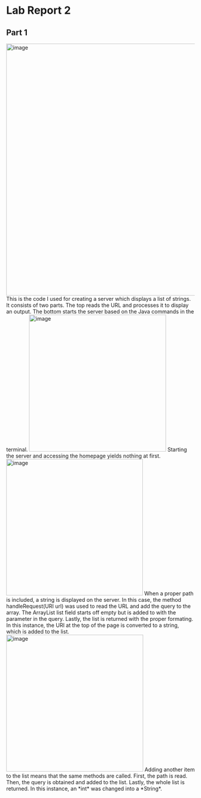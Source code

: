 # Lab Report 2

## Part 1
<img width="674" alt="image" src="https://user-images.githubusercontent.com/130080125/234159834-c34c6673-bd73-46b5-b11c-0aad01b8d978.png">
This is the code I used for creating a server which displays a list of strings. It consists of two parts. The top reads the URL and processes it to display an output. The bottom starts the server based on the Java commands in the terminal.


<img width="366" alt="image" src="https://user-images.githubusercontent.com/130080125/234160780-94960c7e-8b58-4501-95d9-77d29588413f.png">
Starting the server and accessing the homepage yields nothing at first.

<img width="365" alt="image" src="https://user-images.githubusercontent.com/130080125/234161063-0973cd7b-035d-4902-aadd-d789345bde2a.png">
When a proper path is included, a string is displayed on the server. In this case, the method handleRequest(URI url) was used to read the URL and add the query to the array. The ArrayList list field starts off empty but is added to with the parameter in the query. Lastly, the list is returned with the proper formating. In this instance, the URI at the top of the page is converted to a string, which is added to the list.

<img width="366" alt="image" src="https://user-images.githubusercontent.com/130080125/234162563-e845e1ea-a0e5-422e-a422-2da97f31ae65.png">
Adding another item to the list means that the same methods are called. First, the path is read. Then, the query is obtained and added to the list. Lastly, the whole list is returned. In this instance, an *int* was changed into a *String*. 
